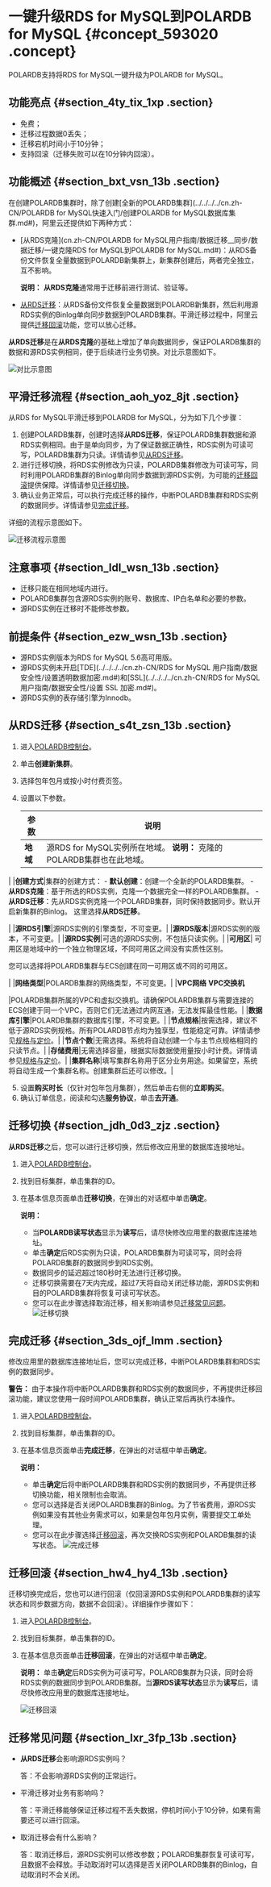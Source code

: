 # 一键升级RDS for MySQL到POLARDB for MySQL {#concept_593020 .concept}

POLARDB支持将RDS for MySQL一键升级为POLARDB for MySQL。

## 功能亮点 {#section_4ty_tix_1xp .section}

-   免费；
-   迁移过程数据0丢失；
-   迁移宕机时间小于10分钟；
-   支持回滚（迁移失败可以在10分钟内回滚）。

## 功能概述 {#section_bxt_vsn_13b .section}

在创建POLARDB集群时，除了创建[全新的POLARDB集群](../../../../cn.zh-CN/POLARDB for MySQL快速入门/创建POLARDB for MySQL数据库集群.md#)，阿里云还提供如下两种方式：

-   [从RDS克隆](cn.zh-CN/POLARDB for MySQL用户指南/数据迁移__同步/数据迁移/一键克隆RDS for MySQL到POLARDB for MySQL.md#)：从RDS备份文件恢复全量数据到POLARDB新集群上，新集群创建后，两者完全独立，互不影响。

    **说明：** **从RDS克隆**通常用于迁移前进行测试、验证等。

-   [从RDS迁移](#)：从RDS备份文件恢复全量数据到POLARDB新集群，然后利用源RDS实例的Binlog单向同步数据到POLARDB集群。平滑迁移过程中，阿里云提供[迁移回滚](#)功能，您可以放心迁移。

**从RDS迁移**是在**从RDS克隆**的基础上增加了单向数据同步，保证POLARDB集群的数据和源RDS实例相同，便于后续进行业务切换。对比示意图如下。

![对比示意图](http://static-aliyun-doc.oss-cn-hangzhou.aliyuncs.com/assets/img/475602/156049319549076_zh-CN.png)

## 平滑迁移流程 {#section_aoh_yoz_8jt .section}

从RDS for MySQL平滑迁移到POLARDB for MySQL，分为如下几个步骤：

1.  创建POLARDB集群，创建时选择**从RDS迁移**，保证POLARDB集群数据和源RDS实例相同。由于是单向同步，为了保证数据正确性，RDS实例为可读可写，POLARDB集群为只读。详情请参见[从RDS迁移](#)。
2.  进行迁移切换，将RDS实例修改为只读，POLARDB集群修改为可读可写，同时利用POLARDB集群的Binlog单向同步数据到源RDS实例，为可能的[迁移回滚](#)提供保障。详情请参见[迁移切换](#)。
3.  确认业务正常后，可以执行完成迁移的操作，中断POLARDB集群和RDS实例的数据同步。详情请参见[完成迁移](#)。

详细的流程示意图如下。

![迁移流程示意图](http://static-aliyun-doc.oss-cn-hangzhou.aliyuncs.com/assets/img/475602/156049319549080_zh-CN.png)

## 注意事项 {#section_ldl_wsn_13b .section}

-   迁移只能在相同地域内进行。
-   POLARDB集群包含源RDS实例的账号、数据库、IP白名单和必要的参数。
-   源RDS实例在迁移时不能修改参数。

## 前提条件 {#section_ezw_wsn_13b .section}

-   源RDS实例版本为RDS for MySQL 5.6高可用版。
-   源RDS实例未开启[TDE](../../../../cn.zh-CN/RDS for MySQL 用户指南/数据安全性/设置透明数据加密.md#)和[SSL](../../../../cn.zh-CN/RDS for MySQL 用户指南/数据安全性/设置 SSL 加密.md#)。
-   源RDS实例的表存储引擎为Innodb。

## 从RDS迁移 {#section_s4t_zsn_13b .section}

1.  进入[POLARDB控制台](https://polardb.console.aliyun.com)。
2.  单击**创建新集群**。
3.  选择包年包月或按小时付费页签。
4.  设置以下参数。

    |参数|说明|
    |--|--|
    |**地域**|源RDS for MySQL实例所在地域。 **说明：** 克隆的POLARDB集群也在此地域。

 |
    |**创建方式**|集群的创建方式：     -   **默认创建**：创建一个全新的POLARDB集群。
    -   **从RDS克隆**：基于所选的RDS实例，克隆一个数据完全一样的POLARDB集群。
    -   **从RDS迁移**：先从RDS实例克隆一个POLARDB集群，同时保持数据同步。默认开启新集群的Binlog。
 这里选择**从RDS迁移**。

 |
    |**源RDS引擎**|源RDS实例的引擎类型，不可变更。|
    |**源RDS版本**|源RDS实例的版本，不可变更。|
    |**源RDS实例**|可选的源RDS实例，不包括只读实例。|
    |**可用区**| 可用区是地域中的一个独立物理区域，不同可用区之间没有实质性区别。

 您可以选择将POLARDB集群与ECS创建在同一可用区或不同的可用区。

 |
    |**网络类型**|POLARDB集群的网络类型，不可变更。|
    |**VPC网络** **VPC交换机**

 |POLARDB集群所属的VPC和虚拟交换机。请确保POLARDB集群与需要连接的ECS创建于同一个VPC，否则它们无法通过内网互通，无法发挥最佳性能。|
    |**数据库引擎**|POLARDB集群的数据库引擎，不可变更。|
    |**节点规格**|按需选择，建议不低于源RDS实例规格。所有POLARDB节点均为独享型，性能稳定可靠。详情请参见[规格与定价](../../../../cn.zh-CN/产品定价/规格与定价.md#)。|
    |**节点个数**|无需选择。系统将自动创建一个与主节点规格相同的只读节点。|
    |**存储费用**|无需选择容量，根据实际数据使用量按小时计费。详情请参见[规格与定价](../../../../cn.zh-CN/产品定价/规格与定价.md#)。|
    |**集群名称**|填写集群名称用于区分业务用途。如果留空，系统将自动生成一个集群名称。创建集群后还可以修改。|

5.  设置**购买时长**（仅针对包年包月集群），然后单击右侧的**立即购买**。
6.  确认订单信息，阅读和勾选**服务协议**，单击**去开通**。

## 迁移切换 {#section_jdh_0d3_zjz .section}

**从RDS迁移**之后，您可以进行迁移切换，然后修改应用里的数据库连接地址。

1.  进入[POLARDB控制台](https://polardb.console.aliyun.com)。
2.  找到目标集群，单击集群的ID。
3.  在基本信息页面单击**迁移切换**，在弹出的对话框中单击**确定**。

    **说明：** 

    -   当**POLARDB读写状态**显示为**读写**后，请尽快修改应用里的数据库连接地址。
    -   单击**确定**后RDS实例为只读，POLARDB集群为可读可写，同时会将POLARDB集群的数据同步到RDS实例。
    -   数据同步的延迟超过180秒时无法进行迁移切换。
    -   迁移切换需要在7天内完成，超过7天将自动关闭迁移功能，源RDS实例和目的POLARDB集群将恢复可读可写状态。
    -   您可以在此步骤选择取消迁移，相关影响请参见[迁移常见问题](#)。
    ![迁移切换](http://static-aliyun-doc.oss-cn-hangzhou.aliyuncs.com/assets/img/475602/156049319548986_zh-CN.png)


## 完成迁移 {#section_3ds_ojf_lmm .section}

修改应用里的数据库连接地址后，您可以完成迁移，中断POLARDB集群和RDS实例的数据同步。

**警告：** 由于本操作将中断POLARDB集群和RDS实例的数据同步，不再提供迁移回滚功能，建议您使用一段时间POLARDB集群，确认正常后再执行本操作。

1.  进入[POLARDB控制台](https://polardb.console.aliyun.com)。
2.  找到目标集群，单击集群的ID。
3.  在基本信息页面单击**完成迁移**，在弹出的对话框中单击**确定**。

    **说明：** 

    -   单击**确定**后将中断POLARDB集群和RDS实例的数据同步，不再提供迁移切换功能，相关限制也会取消。
    -   您可以选择是否关闭POLARDB集群的Binlog。为了节省费用，源RDS实例如果没有其他业务需求可以，如果是包年包月实例，需要提交工单处理。
    -   您可以在此步骤选择[迁移回滚](#)，再次交换RDS实例和POLARDB集群的读写状态。
    ![完成迁移](http://static-aliyun-doc.oss-cn-hangzhou.aliyuncs.com/assets/img/475602/156049319548987_zh-CN.png)


## 迁移回滚 {#section_hw4_hy4_13b .section}

迁移切换完成后，您也可以进行回滚（仅回滚源RDS实例和POLARDB集群的读写状态和同步数据方向，数据不会回滚）。详细操作步骤如下：

1.  进入[POLARDB控制台](https://polardb.console.aliyun.com)。
2.  找到目标集群，单击集群的ID。
3.  在基本信息页面单击**迁移回滚**，在弹出的对话框中单击**确定**。

    **说明：** 单击**确定**后RDS实例为可读可写，POLARDB集群为只读，同时会将RDS实例的数据同步到POLARDB集群。当**源RDS读写状态**显示为**读写**后，请尽快修改应用里的数据库连接地址。

    ![迁移回滚](http://static-aliyun-doc.oss-cn-hangzhou.aliyuncs.com/assets/img/475602/156049319648988_zh-CN.png)


## 迁移常见问题 {#section_lxr_3fp_13b .section}

-   **从RDS迁移**会影响源RDS实例吗？

    答：不会影响源RDS实例的正常运行。

-   平滑迁移对业务有影响吗？

    答：平滑迁移能够保证迁移过程不丢失数据，停机时间小于10分钟，如果有需要还可以进行回滚。

-   取消迁移会有什么影响？

    答：取消迁移后，源RDS实例可以修改参数；POLARDB集群恢复可读可写，且数据不会释放。手动取消时可以选择是否关闭POLARDB集群的Binlog，自动取消时不会关闭。


